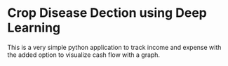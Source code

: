
# Crop Disease Dection using Deep Learning

This is a very simple python application to track income and expense with the added option to visualize cash flow with a graph. 




